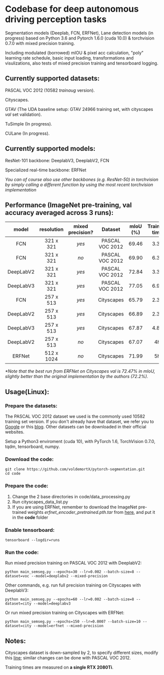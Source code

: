 # Codebase for deep autonomous driving perception tasks

Segmentation models (Deeplab, FCN, ERFNet), Lane detection models (in progress) based on Python 3.6 and Pytorch 1.6.0 (cuda 10.0) & torchvision 0.7.0 with mixed precision training.

Including modulated (borrowed) mIOU & pixel acc calculation, "poly" learning rate schedule, basic input loading, transformations and visulizations, also tests of mixed precision training and tensorboard logging.

## Currently supported datasets: 

PASCAL VOC 2012 (10582 *trainaug* version).

Cityscapes.

GTAV (The UDA baseline setup: GTAV 24966 training set, with cityscapes *val* set validation).

TuSimple (In progress).

CULane (In progress).

## Currently supported models:

ResNet-101 backbone: DeeplabV3, DeeplabV2, FCN

Specialized real-time backbone: ERFNet

*You can of course also use other backbones (e.g. ResNet-50) in torchvision by simply calling a different function by using the most recent torchvision implementation*

## Performance (ImageNet pre-training, val accuracy averaged across 3 runs):

| model | resolution | mixed precision? | Dataset | mIoU (%) | Training time |
| :---: | :---: | :---: | :---: | :---: | :---: |
| FCN | 321 x 321 | *yes* | PASCAL VOC 2012 | 69.46 | 3.3h |
| FCN | 321 x 321 | *no* | PASCAL VOC 2012 | 69.90 | 6.3h |
| DeepLabV2 | 321 x 321 | *yes* | PASCAL VOC 2012 | 72.84 | 3.3h |
| DeepLabV3 | 321 x 321 | *yes* | PASCAL VOC 2012 | 77.05 | 6.9h |
| FCN | 257 x 513 | *yes* | Cityscapes | 65.79 | 2.3h |
| DeepLabV2 | 257 x 513 | *yes* | Cityscapes | 66.89 | 2.3h |
| DeepLabV3 | 257 x 513 | *yes* | Cityscapes | 67.87 | 4.8h |
| DeepLabV2 | 257 x 513 | *no* | Cityscapes | 67.07 | 4h |
| ERFNet| 512 x 1024 | *no* | Cityscapes | 71.99 | 5h |

*\*Note that the best run from ERFNet on Cityscapes val is 72.47% in mIoU, slightly better than the original implementation by the authors (72.2%).*

## Usage(Linux):

### Prepare the datasets:

The PASCAL VOC 2012 dataset we used is the commonly used 10582 training set version. If you don't already have that dataset, we refer you to [Google](https://www.google.com) or this [blog](https://www.sun11.me/blog/2018/how-to-use-10582-trainaug-images-on-DeeplabV3-code/). Other datasets can be downloaded in their official websites.

Setup a Python3 enviroment (cuda 10), with PyTorch 1.6, TorchVision 0.7.0, tqdm, tensorboard, numpy.

### Download the code:

```
git clone https://github.com/voldemortX/pytorch-segmentation.git
cd code
```

### Prepare the code:

1. Change the 2 base directories in code/data_processing.py
2. Run cityscapes_data_list.py
3. If you are using ERFNet, remember to download the ImageNet pre-trained weights *erfnet_encoder_pretrained.pth.tar* from [here](https://github.com/Eromera/erfnet_pytorch/tree/master/trained_models), and put it in the **code** folder

### Enable tensorboard:

```
tensorboard --logdir=runs
```

### Run the code:

Run mixed precision training on PASCAL VOC 2012 with DeeplabV2:

```
python main_semseg.py --epochs=30 --lr=0.002 --batch-size=8 --dataset=voc --model=deeplabv2 --mixed-precision
```

Other commands, e.g. run full precision training on Cityscapes with DeeplabV3:

```
python main_semseg.py --epochs=60 --lr=0.002 --batch-size=8 --dataset=city --model=deeplabv3
```

Or run mixed precision training on Cityscapes with ERFNet:

```
python main_semseg.py --epochs=150 --lr=0.0007 --batch-size=10 --dataset=city --model=erfnet --mixed-precision
```

## Notes:

Cityscapes dataset is down-sampled by 2, to specify different sizes, modify this [line](code/data_processing.py#L32); similar changes can be done with PASCAL VOC 2012.

Training times are measured on **a single RTX 2080Ti**.
